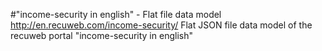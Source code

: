 #"income-security in english" - Flat file data model
http://en.recuweb.com/income-security/
Flat JSON file data model of the recuweb portal "income-security in english"
